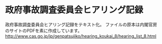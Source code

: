 # 政府事故調査委員会ヒアリング記録
政府事故調査委員会ヒアリング記録をテキスト化。
ファイルの原本は内閣官房のサイトのPDFを素に作成しています。
http://www.cas.go.jp/jp/genpatsujiko/hearing_koukai_8/hearing_list_8.html

